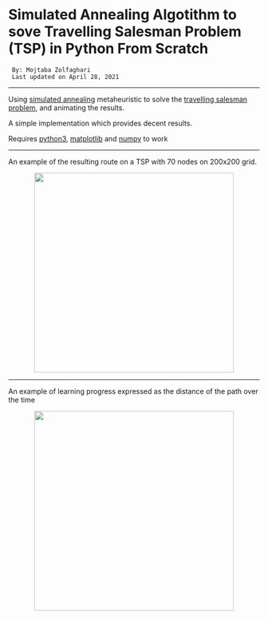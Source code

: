 # Simulated Annealing Algotithm to sove Travelling Salesman Problem (TSP) in Python From Scratch

     By: Mojtaba Zolfaghari
     Last updated on April 28, 2021

---

Using [simulated annealing](https://en.wikipedia.org/wiki/Simulated_annealing) metaheuristic to solve the [travelling salesman problem](https://en.wikipedia.org/wiki/Travelling_salesman_problem), and animating the results.

A simple implementation which provides decent results.

Requires [python3](https://docs.python.org/3/), [matplotlib](https://matplotlib.org/) and [numpy](http://www.numpy.org/) to work

--------

An example of the resulting route on a TSP with 70 nodes on 200x200 grid.

<p align="center"><img src="https://media.giphy.com/media/3ohjUONfy5IqbaX1kY/giphy.gif" width="400"></p>

-------

An example of learning progress expressed as the distance of the path over the time

<p align="center"><img src="https://i.imgur.com/lk6v1V3.png" width="400"></p>
